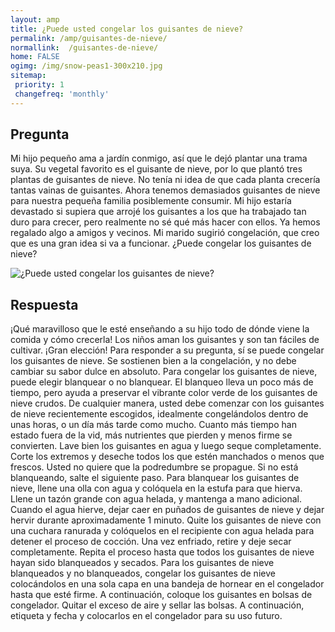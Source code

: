 ```yaml
---
layout: amp
title: ¿Puede usted congelar los guisantes de nieve?  
permalink: /amp/guisantes-de-nieve/
normallink:  /guisantes-de-nieve/
home: FALSE
ogimg: /img/snow-peas1-300x210.jpg
sitemap:
 priority: 1
 changefreq: 'monthly'
---
```




## Pregunta

Mi hijo pequeño ama a jardín conmigo, así que le dejó plantar una trama suya. Su vegetal favorito es el guisante de nieve, por lo que plantó tres plantas de guisantes de nieve. No tenía ni idea de que cada planta crecería tantas vainas de guisantes. Ahora tenemos demasiados guisantes de nieve para nuestra pequeña familia posiblemente consumir. Mi hijo estaría devastado si supiera que arrojé los guisantes a los que ha trabajado tan duro para crecer, pero realmente no sé qué más hacer con ellos. Ya hemos regalado algo a amigos y vecinos. Mi marido sugirió congelación, que creo que es una gran idea si va a funcionar. ¿Puede congelar los guisantes de nieve?


![¿Puede usted congelar los guisantes de nieve?](https://sepuedecongelar.com/img/snow-peas1-300x210.jpg "¿Puede usted congelar los guisantes de nieve?" )


## Respuesta

¡Qué maravilloso que le esté enseñando a su hijo todo de dónde viene la comida y cómo crecerla! Los niños aman los guisantes y son tan fáciles de cultivar. ¡Gran elección! Para responder a su pregunta, sí se puede congelar los guisantes de nieve. Se sostienen bien a la congelación, y no debe cambiar su sabor dulce en absoluto.
Para congelar los guisantes de nieve, puede elegir blanquear o no blanquear. El blanqueo lleva un poco más de tiempo, pero ayuda a preservar el vibrante color verde de los guisantes de nieve crudos. De cualquier manera, usted debe comenzar con los guisantes de nieve recientemente escogidos, idealmente congelándolos dentro de unas horas, o un día más tarde como mucho. Cuanto más tiempo han estado fuera de la vid, más nutrientes que pierden y menos firme se convierten.
Lave bien los guisantes en agua y luego seque completamente. Corte los extremos y deseche todos los que estén manchados o menos que frescos. Usted no quiere que la podredumbre se propague. Si no está blanqueando, salte el siguiente paso.
Para blanquear los guisantes de nieve, llene una olla con agua y colóquela en la estufa para que hierva. Llene un tazón grande con agua helada, y mantenga a mano adicional. Cuando el agua hierve, dejar caer en puñados de guisantes de nieve y dejar hervir durante aproximadamente 1 minuto. Quite los guisantes de nieve con una cuchara ranurada y colóquelos en el recipiente con agua helada para detener el proceso de cocción. Una vez enfriado, retire y deje secar completamente. Repita el proceso hasta que todos los guisantes de nieve hayan sido blanqueados y secados.
Para los guisantes de nieve blanqueados y no blanqueados, congelar los guisantes de nieve colocándolos en una sola capa en una bandeja de hornear en el congelador hasta que esté firme. A continuación, coloque los guisantes en bolsas de congelador. Quitar el exceso de aire y sellar las bolsas. A continuación, etiqueta y fecha y colocarlos en el congelador para su uso futuro.
